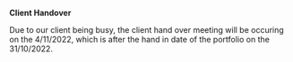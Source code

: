 **Client Handover**

Due to our client being busy, the client hand over meeting will be occuring on the 4/11/2022, which is after the hand in date of the portfolio on the 
31/10/2022. 
